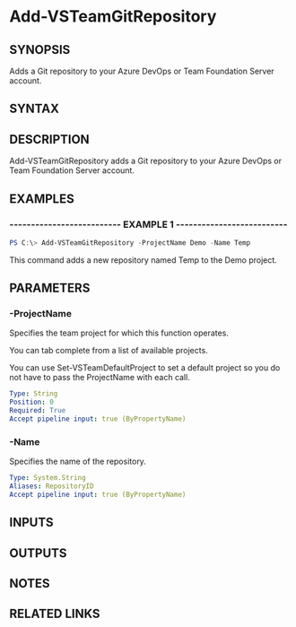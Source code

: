 


# Add-VSTeamGitRepository

## SYNOPSIS

Adds a Git repository to your Azure DevOps or Team Foundation Server account.

## SYNTAX

## DESCRIPTION

Add-VSTeamGitRepository adds a Git repository to your Azure DevOps or Team Foundation Server account.

## EXAMPLES

### -------------------------- EXAMPLE 1 --------------------------

```PowerShell
PS C:\> Add-VSTeamGitRepository -ProjectName Demo -Name Temp
```

This command adds a new repository named Temp to the Demo project.

## PARAMETERS

### -ProjectName

Specifies the team project for which this function operates.

You can tab complete from a list of available projects.

You can use Set-VSTeamDefaultProject to set a default project so
you do not have to pass the ProjectName with each call.

```yaml
Type: String
Position: 0
Required: True
Accept pipeline input: true (ByPropertyName)
```

### -Name

Specifies the name of the repository.

```yaml
Type: System.String
Aliases: RepositoryID
Accept pipeline input: true (ByPropertyName)
```

## INPUTS

## OUTPUTS

## NOTES

## RELATED LINKS

